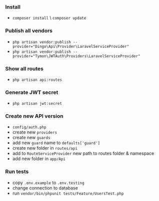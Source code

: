 ### Install
- `composer install` \ `composer update`

### Publish all vendors
- `php artisan vendor:publish --provider="Dingo\Api\Provider\LaravelServiceProvider"`
- `php artisan vendor:publish --provider="Tymon\JWTAuth\Providers\LaravelServiceProvider"`

### Show all routes
- `php artisan api:routes`

### Generate JWT secret 
- `php artisan jwt:secret`

### Create new API version
- `config/auth.php`
- create new `providers`
- create new `guards`
- add new `guard` name to `defaults['guard']`
- create new folder in `routes/api`
- add to `RouteServiceProvider` new path to routes folder & namespace
- add new folder in `app/Api`

### Run tests
- copy `.env.example` to `.env.testing`
- change connection to database
- run `vendor/bin/phpunit tests/Feature/UsersTest.php`